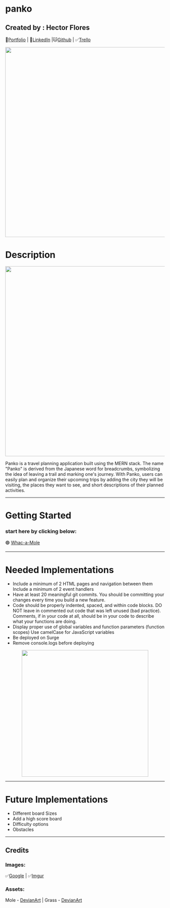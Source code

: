 # panko

## Created by : Hector Flores

💾[Portfolio](http://www.duckduckgo.com) | 📄[LinkedIn](https://www.linkedin.com/in/hector-floresm/) |🐱[Github](https://github.com/hekmaflo) | ✅[Trello](https://trello.com/b/XoNKPQ6r/project-1)

<!-- ![Image](https://i.imgur.com/EPrEq1m.jpg) -->
<p align="center">
<img src="https://i.imgur.com/EPrEq1m.jpg"  width="600">
</p>

# Description

<p align="center">
<img src="https://i.imgur.com/k1FwceT.png"  width="600">
</p>
Panko is a travel planning application built using the MERN stack. The name "Panko" is derived from the Japanese word for breadcrumbs, symbolizing the idea of leaving a trail and marking one's journey. With Panko, users can easily plan and organize their upcoming trips by adding the city they will be visiting, the places they want to see, and short descriptions of their planned activities.

---

# Getting Started

### start here by clicking below:

🟢 [Whac-a-Mole](https://whac-a-mole-8bit.surge.sh/)

---

# Needed Implementations

<ul>
<li>Include a minimum of 2 HTML pages and navigation between them
Include a minimum of 2 event handlers</li>
<li>Have at least 20 meaningful git commits. You should be committing your changes every time you build a new feature.</li>
<li>Code should be properly indented, spaced, and within code blocks. DO NOT leave in commented out code that was left unused (bad practice). Comments, if in your code at all, should be in your code to describe what your functions are doing.</li>
<li> Display proper use of global variables and function parameters (function scopes)
Use camelCase for JavaScript variables</li>
<li>Be deployed on Surge </li>
<li>Remove console.logs before deploying</li>
</ul>

<p align="center">
<img src="https://images3.memedroid.com/images/UPLOADED159/5ca5e5e47ad79.jpeg"  width="400">
</p>

---

# Future Implementations

<ul>
<li>Different board Sizes</li>
<li> Add a high score board </li>
<li> Difficulty options </li>
<li> Obstacles </li>
</ul>

---

## Credits

### Images:

✅[Google](https://www.google.com) | ✅[Imgur](https://i.imgur.com/EPrEq1m.jpg)

### Assets:

Mole - [DevianArt](https://www.deviantart.com/felipetop/art/Excavator-Mole-Spritemon-900570586)
| Grass - [DevianArt](https://www.deviantart.com/sarahstudiosart/art/Grass-Tile-3-458649228)
